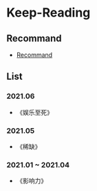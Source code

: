 # Keep-Reading

## Recommand 

- [Recommand](Recommand.md)


## List

### 2021.06

- 《娱乐至死》

### 2021.05

- 《稀缺》

### 2021.01 ~ 2021.04

- 《影响力》

